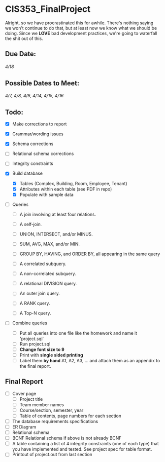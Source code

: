 # __CIS353_FinalProject__
Alright, so we have procrastinated this for awhile. There's nothing saying we won't continue to do that, but at least now we know what we should be doing. Since we __LOVE__ bad development practices, we're going to waterfall the shit out of this. 

## __Due Date__:
###### 4/18 

## __Possible Dates to Meet__:
###### 4/7, 4/8, 4/9, 4/14, 4/15, 4/16

## __Todo__:
* [x] Make corrections to report
* [x] Grammar/wording issues
* [x] Schema corrections 
* [ ] Relational schema corrections
* [ ] Integrity constraints

* [x] Build database 
	* [x] Tables (Complex, Building, Room, Employee, Tenant)
	* [x] Attributes within each table (see PDF in repo)
	* [x] Populate with sample data

* [ ] Queries
	* [ ] A join involving at least four relations.
	* [ ] A self-join.
	* [ ] UNION, INTERSECT, and/or MINUS.
	* [ ] SUM, AVG, MAX, and/or MIN.
	* [ ] GROUP BY, HAVING, and ORDER BY, all appearing in the same query
	* [ ] A correlated subquery.
	* [ ] A non-correlated subquery.
	* [ ] A relational DIVISION query.
	* [ ] An outer join query.
	* [ ] A RANK query.
	* [ ] A Top-N query.


* [ ] Combine queries 
	* [ ] Put all queries into one file like the homework and name it 'project.sql'
	* [ ] Run project.sql
	* [ ] __Change font size to 9__ 
	* [ ] Print with __single sided printing__
	* [ ] Label them __by hand__ A1, A2, A3, ... and attach them as an appendix to the final report. 

## Final Report
* [ ] Cover page
	* [ ] Project title
	* [ ] Team member names
	* [ ] Course/section, semester, year
	* [ ] Table of contents, page numbers for each section
* [ ] The database requirements specifications
* [ ] ER Diagram
* [ ] Relational schema 
* [ ] BCNF Relational schema if above is not already BCNF
* [ ] A table containing a list of 4 integrity constraints (one of each type) that you have implemented and tested. See project spec for table format.
* [ ] Printout of project.out from last section
